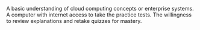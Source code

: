 A basic understanding of cloud computing concepts or enterprise systems.
A computer with internet access to take the practice tests.
The willingness to review explanations and retake quizzes for mastery.